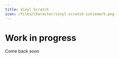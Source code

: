 ```yaml
---
title: Vinyl Scratch
icon: /files/character/vinyl-scratch-cutiemark.png
---
```


# Work in progress

Come back soon
